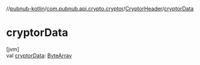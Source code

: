 //[pubnub-kotlin](../../../index.md)/[com.pubnub.api.crypto.cryptor](../index.md)/[CryptorHeader](index.md)/[cryptorData](cryptor-data.md)

# cryptorData

[jvm]\
val [cryptorData](cryptor-data.md): [ByteArray](https://kotlinlang.org/api/latest/jvm/stdlib/kotlin/-byte-array/index.html)
